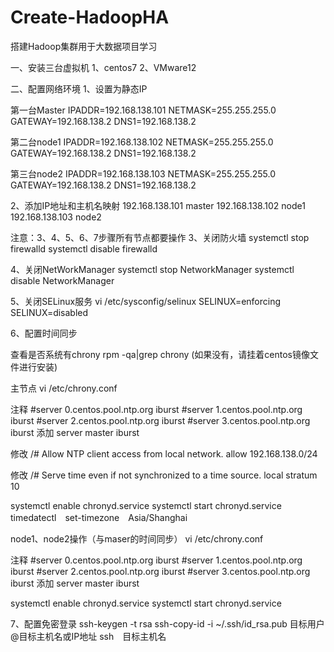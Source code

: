 # Create-HadoopHA
搭建Hadoop集群用于大数据项目学习

一、安装三台虚拟机
1、centos7
2、VMware12

二、配置网络环境
1、设置为静态IP

第一台Master
IPADDR=192.168.138.101
NETMASK=255.255.255.0
GATEWAY=192.168.138.2
DNS1=192.168.138.2

第二台node1
IPADDR=192.168.138.102
NETMASK=255.255.255.0
GATEWAY=192.168.138.2
DNS1=192.168.138.2

第三台node2
IPADDR=192.168.138.103
NETMASK=255.255.255.0
GATEWAY=192.168.138.2
DNS1=192.168.138.2

2、添加IP地址和主机名映射
192.168.138.101  master
192.168.138.102  node1
192.168.138.103  node2

注意：3、4、5、6、7步骤所有节点都要操作
3、关闭防火墙
systemctl stop firewalld
systemctl disable firewalld

4、关闭NetWorkManager
systemctl stop NetworkManager
systemctl disable NetworkManager

5、关闭SELinux服务
vi /etc/sysconfig/selinux
SELINUX=enforcing
SELINUX=disabled

6、配置时间同步

查看是否系统有chrony
rpm -qa|grep chrony  (如果没有，请挂着centos镜像文件进行安装)

主节点
vi /etc/chrony.conf

注释
#server 0.centos.pool.ntp.org iburst
#server 1.centos.pool.ntp.org iburst
#server 2.centos.pool.ntp.org iburst
#server 3.centos.pool.ntp.org iburst
添加
server master iburst

修改
/# Allow NTP client access from local network.
allow 192.168.138.0/24

修改
/# Serve time even if not synchronized to a time source.
local stratum 10

systemctl enable chronyd.service
systemctl start chronyd.service
timedatectl　set-timezone　Asia/Shanghai

node1、node2操作（与maser的时间同步）
vi /etc/chrony.conf

注释
#server 0.centos.pool.ntp.org iburst
#server 1.centos.pool.ntp.org iburst
#server 2.centos.pool.ntp.org iburst
#server 3.centos.pool.ntp.org iburst
添加
server master iburst

systemctl enable chronyd.service
systemctl start chronyd.service


7、配置免密登录
ssh-keygen -t rsa
ssh-copy-id -i ~/.ssh/id_rsa.pub 目标用户@目标主机名或IP地址
ssh　目标主机名

